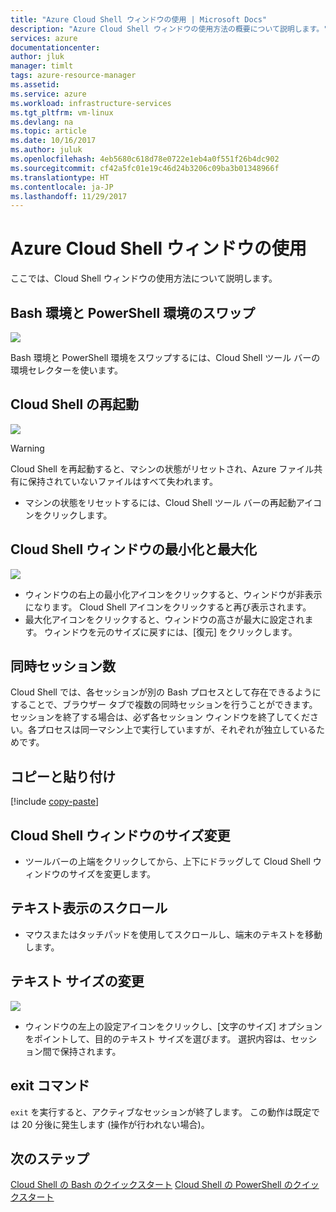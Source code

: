 ```yaml
---
title: "Azure Cloud Shell ウィンドウの使用 | Microsoft Docs"
description: "Azure Cloud Shell ウィンドウの使用方法の概要について説明します。"
services: azure
documentationcenter: 
author: jluk
manager: timlt
tags: azure-resource-manager
ms.assetid: 
ms.service: azure
ms.workload: infrastructure-services
ms.tgt_pltfrm: vm-linux
ms.devlang: na
ms.topic: article
ms.date: 10/16/2017
ms.author: juluk
ms.openlocfilehash: 4eb5680c618d78e0722e1eb4a0f551f26b4dc902
ms.sourcegitcommit: cf42a5fc01e19c46d24b3206c09ba3b01348966f
ms.translationtype: HT
ms.contentlocale: ja-JP
ms.lasthandoff: 11/29/2017
---
```

# <a name="using-the-azure-cloud-shell-window"></a>Azure Cloud Shell ウィンドウの使用

ここでは、Cloud Shell ウィンドウの使用方法について説明します。

## <a name="swap-between-bash-and-powershell-environments"></a>Bash 環境と PowerShell 環境のスワップ
![](media/using-the-shell-window/env-selector.png)

Bash 環境と PowerShell 環境をスワップするには、Cloud Shell ツール バーの環境セレクターを使います。

## <a name="restart-cloud-shell"></a>Cloud Shell の再起動
![](media/using-the-shell-window/restart.png)
> [!WARNING]
> Cloud Shell を再起動すると、マシンの状態がリセットされ、Azure ファイル共有に保持されていないファイルはすべて失われます。

* マシンの状態をリセットするには、Cloud Shell ツール バーの再起動アイコンをクリックします。

## <a name="minimize--maximize-cloud-shell-window"></a>Cloud Shell ウィンドウの最小化と最大化
![](media/using-the-shell-window/minmax.png)
* ウィンドウの右上の最小化アイコンをクリックすると、ウィンドウが非表示になります。 Cloud Shell アイコンをクリックすると再び表示されます。
* 最大化アイコンをクリックすると、ウィンドウの高さが最大に設定されます。 ウィンドウを元のサイズに戻すには、[復元] をクリックします。

## <a name="concurrent-sessions"></a>同時セッション数
Cloud Shell では、各セッションが別の Bash プロセスとして存在できるようにすることで、ブラウザー タブで複数の同時セッションを行うことができます。
セッションを終了する場合は、必ず各セッション ウィンドウを終了してください。各プロセスは同一マシン上で実行していますが、それぞれが独立しているためです。

## <a name="copy-and-paste"></a>コピーと貼り付け
[!include [copy-paste](../../includes/cloud-shell-copy-paste.md)]

## <a name="resize-cloud-shell-window"></a>Cloud Shell ウィンドウのサイズ変更
* ツールバーの上端をクリックしてから、上下にドラッグして Cloud Shell ウィンドウのサイズを変更します。

## <a name="scrolling-text-display"></a>テキスト表示のスクロール
* マウスまたはタッチパッドを使用してスクロールし、端末のテキストを移動します。

## <a name="changing-the-text-size"></a>テキスト サイズの変更
![](media/using-the-shell-window/text-size.png)
* ウィンドウの左上の設定アイコンをクリックし、[文字のサイズ] オプションをポイントして、目的のテキスト サイズを選びます。 選択内容は、セッション間で保持されます。

## <a name="exit-command"></a>exit コマンド
`exit` を実行すると、アクティブなセッションが終了します。 この動作は既定では 20 分後に発生します (操作が行われない場合)。

## <a name="next-steps"></a>次のステップ

[Cloud Shell の Bash のクイックスタート](quickstart.md)
[Cloud Shell の PowerShell のクイックスタート](quickstart-powershell.md)